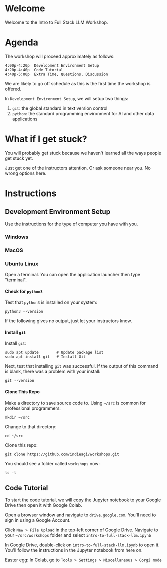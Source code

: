 # Welcome
Welcome to the Intro to Full Stack LLM Workshop.

# Agenda
The workshop will proceed approximately as follows:
```
4:00p-4:20p  Development Environment Setup
4:20p-4:40p  Code Tutorial
4:40p-5:00p  Extra Time, Questions, Discussion
```

We are likely to go off schedule as this is the first time the workshop is offered.

In `Development Environment Setup`, we will setup two things:
1. `git`: the global standard in text version control
2. `python`: the standard programming environment for AI and other data applications

# What if I get stuck?
You will probably get stuck because we haven't learned all the ways people get stuck yet.

Just get one of the instructors attention. Or ask someone near you. No wrong options here.

# Instructions
## Development Environment Setup
Use the instructions for the type of computer you have with you.

### Windows

### MacOS

### Ubuntu Linux
Open a terminal. You can open the application launcher then type "terminal".

#### Check for `python3`
Test that `python3` is installed on your system:
```
python3 --version
```
If the following gives no output, just let your instructors know.

#### Install `git`
Install `git`:
```
sudo apt update        # Update package list
sudo apt install git   # Install Git
```

Next, test that installing `git` was successful. If the output of this command is blank, there was a problem with your install:
```
git --version
```

#### Clone This Repo
Make a directory to save source code to. Using `~/src` is common for professional programmers:
```
mkdir ~/src
```

Change to that directory:
```
cd ~/src
```

Clone this repo:
```
git clone https://github.com/indieagi/workshops.git
```

You should see a folder called `workshops` now:
```
ls -l
```

## Code Tutorial
To start the code tutorial, we will copy the Jupyter notebook to your Google Drive then open it with Google Colab.

Open a browser window and navigate to `drive.google.com`. You'll need to sign in using a Google Account.

Click `New > File Upload` in the top-left corner of Google Drive. Navigate to your `~/src/workshops` folder and select `intro-to-full-stack-llm.ipynb`

In Google Drive, double-click on `intro-to-full-stack-llm.ipynb` to open it. You'll follow the instructions in the Jupyter notebook from here on.

Easter egg: In Colab, go to `Tools > Settings > Miscellaneous > Corgi mode`